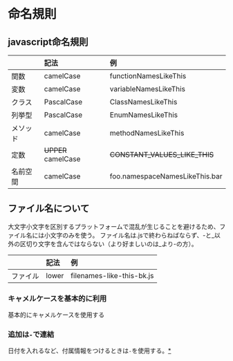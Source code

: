# 命名規則


## javascript命名規則

|        | 記法 |例|
|:--     |:--|:--|
|関数    |camelCase  |functionNamesLikeThis|
|変数    |camelCase  |variableNamesLikeThis|
|クラス  |PascalCase |ClassNamesLikeThis|
|列挙型  |PascalCase |EnumNamesLikeThis|
|メソッド|camelCase  |methodNamesLikeThis|
|定数    |~~UPPER~~ camelCase|~~CONSTANT_VALUES_LIKE_THIS~~|
|名前空間|camelCase|foo.namespaceNamesLikeThis.bar|

## ファイル名について

大文字小文字を区別するプラットフォームで混乱が生じることを避けるため、ファイル名には小文字のみを使う。
ファイル名は.jsで終わらねばならず、-と_以外の区切り文字を含んではならない（より好ましいのは_より-の方）。

|        | 記法 |例|
|:--     |:--|:--|
|ファイル|lower|filenames-like-this-bk.js|



### キャメルケースを基本的に利用

基本的にキャメルケースを使用する

### 追加は`-`で連結

日付を入れるなど、付属情報をつけるときは`-`を使用する。[*](http://hayakuyuke.jp/archives/16958)

